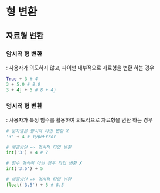 # 형 변환
## 자료형 변환
### 암시적 형 변환
  : 사용자가 의도하지 않고, 파이썬 내부적으로 자료형을 변환 하는 경우
```py
True + 3 # 4
3 + 5.0 # 8.0
3 + 4j + 5 # 8 + 4j
```

### 명시적 형 변환
  : 사용자가 특정 함수를 활용하여 의도적으로 자료형을 변환 하는 경우

```py
# 문자열은 암시적 타입 변환 X
'3' + 4 # TypeError

# 해결방안 => 명시적 타입 변환
int('3') + 4 # 7

# 정수 형식이 아닌 경우 타입 변환 X
int('3.5') + 5

# 해결방안 => 명시적 타입 변환
float('3.5') + 5 # 8.5
```

